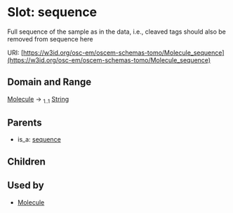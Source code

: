 
# Slot: sequence

Full sequence of the sample as in the data, i.e., cleaved tags should also be removed from sequence here

URI: [https://w3id.org/osc-em/oscem-schemas-tomo/Molecule_sequence](https://w3id.org/osc-em/oscem-schemas-tomo/Molecule_sequence)


## Domain and Range

[Molecule](Molecule.md) &#8594;  <sub>1..1</sub> [String](types/String.md)

## Parents

 *  is_a: [sequence](sequence.md)

## Children


## Used by

 * [Molecule](Molecule.md)
